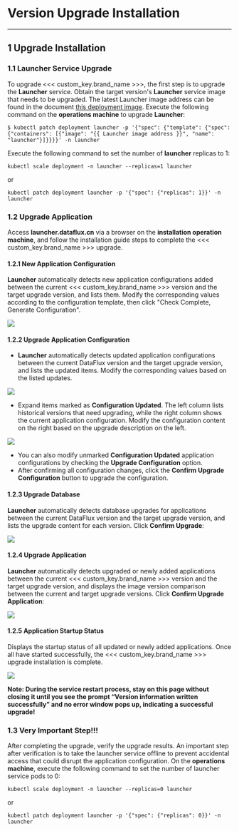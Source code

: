 # Version Upgrade Installation
---

## 1 Upgrade Installation
### 1.1 Launcher Service Upgrade

To upgrade <<< custom_key.brand_name >>>, the first step is to upgrade the **Launcher** service. Obtain the target version's **Launcher** service image that needs to be upgraded. The latest Launcher image address can be found in the document [this deployment image](changelog.md). Execute the following command on the **operations machine** to upgrade **Launcher**:
```shell
$ kubectl patch deployment launcher -p '{"spec": {"template": {"spec": {"containers": [{"image": "{{ Launcher image address }}", "name": "launcher"}]}}}}' -n launcher
```

Execute the following command to set the number of **launcher** replicas to 1:

```shell
kubectl scale deployment -n launcher --replicas=1 launcher
```

or

```shell
kubectl patch deployment launcher -p '{"spec": {"replicas": 1}}' -n launcher
```

### 1.2 Upgrade Application

Access **launcher.dataflux.cn** via a browser on the **installation operation machine**, and follow the installation guide steps to complete the <<< custom_key.brand_name >>> upgrade.

#### 1.2.1 New Application Configuration

**Launcher** automatically detects new application configurations added between the current <<< custom_key.brand_name >>> version and the target upgrade version, and lists them. Modify the corresponding values according to the configuration template, then click "Check Complete, Generate Configuration".

![](img/9.deployment_1.png)

#### 1.2.2 Upgrade Application Configuration

- **Launcher** automatically detects updated application configurations between the current DataFlux version and the target upgrade version, and lists the updated items. Modify the corresponding values based on the listed updates.

![](img/9.deployment_2.png)

- Expand items marked as **Configuration Updated**. The left column lists historical versions that need upgrading, while the right column shows the current application configuration. Modify the configuration content on the right based on the upgrade description on the left.

![](img/9.deployment_3.png)

- You can also modify unmarked **Configuration Updated** application configurations by checking the **Upgrade Configuration** option.
- After confirming all configuration changes, click the **Confirm Upgrade Configuration** button to upgrade the configuration.

#### 1.2.3 Upgrade Database

**Launcher** automatically detects database upgrades for applications between the current DataFlux version and the target upgrade version, and lists the upgrade content for each version. Click **Confirm Upgrade**:

![](img/9.deployment_4.png)

#### 1.2.4 Upgrade Application

**Launcher** automatically detects upgraded or newly added applications between the current <<< custom_key.brand_name >>> version and the target upgrade version, and displays the image version comparison between the current and target upgrade versions. Click **Confirm Upgrade Application**:

![](img/9.deployment_5.png)

#### 1.2.5 Application Startup Status

Displays the startup status of all updated or newly added applications. Once all have started successfully, the <<< custom_key.brand_name >>> upgrade installation is complete.

![](img/9.deployment_6.png)

**Note: During the service restart process, stay on this page without closing it until you see the prompt “Version information written successfully” and no error window pops up, indicating a successful upgrade!**

### 1.3 Very Important Step!!!

After completing the upgrade, verify the upgrade results. An important step after verification is to take the launcher service offline to prevent accidental access that could disrupt the application configuration. On the **operations machine**, execute the following command to set the number of launcher service pods to 0:

```shell
kubectl scale deployment -n launcher --replicas=0 launcher
```

or

```shell
kubectl patch deployment launcher -p '{"spec": {"replicas": 0}}' -n launcher
```
